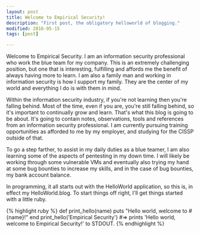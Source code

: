 ```yaml
---
layout: post
title: Welcome to Empirical Security!
description: "First post, the obligatory helloworld of blogging."
modified: 2016-05-15
tags: [post]

---
```


Welcome to Empirical Security.  I am an information security professional who work the blue team for my company.  This is an extremely challenging position, but one that is interesting, fulfilling and affords me the benefit of always having more to learn.  I am also a family man and working in information security is how I support my family.  They are the center of my world and everything I do is with them in mind.

Within the information security industry, if you're not learning then you're falling behind.  Most of the time, even if you are, you're still falling behind, so it's important to continually grow and learn.  That's what this blog is going to be about.  It's going to contain notes, observations, tools and references from an information security professional.  I am currently pursuing training opportunities as afforded to me by my employer, and studying for the CISSP outside of that.

To go a step farther, to assist in my daily duties as a blue teamer, I am also learning some of the aspects of pentesting in my down time.  I will likely be working through some vulnerable VMs and eventually also trying my hand at some bug bounties to increase my skills, and in the case of bug bounties, my bank account balance.

In programming, it all starts out with the HelloWorld application, so this is, in effect my HelloWorld.blog.  To start things off right, I'll get things started with a little ruby.

{% highlight ruby %}
def print_hello(name)
  puts "Hello world, welcome to #{name}!"
end
print_hello('Empirical Security')
#=> prints 'Hello world, welcome to Empirical Security!' to STDOUT.
{% endhighlight %}
